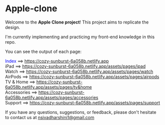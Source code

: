 # Apple-clone

Welcome to the <b> Apple Clone project</b>! This project aims to replicate the design.

I'm currently implementing and practicing my front-end knowledge in this repo.



You can see the output of each page:

<span style="color:blue;">Index </span>  ==> https://cozy-sunburst-6a058b.netlify.app <br>
iPad ==> https://cozy-sunburst-6a058b.netlify.app/assets/pages/ipad <br>
Watch ==> https://cozy-sunburst-6a058b.netlify.app/assets/pages/watch <br>
AirPods ==> https://cozy-sunburst-6a058b.netlify.app/assets/pages/airpods <br>
TV & Home ==> https://cozy-sunburst-6a058b.netlify.app/assets/pages/tv&home <br>
Accessories ==> https://cozy-sunburst-6a058b.netlify.app/assets/pages/accessories <br>
Support ==> https://cozy-sunburst-6a058b.netlify.app/assets/pages/support <br>





If you have any questions, suggestions, or feedback, please don't hesitate to contact us at nsivadharshini1@gmail.com
